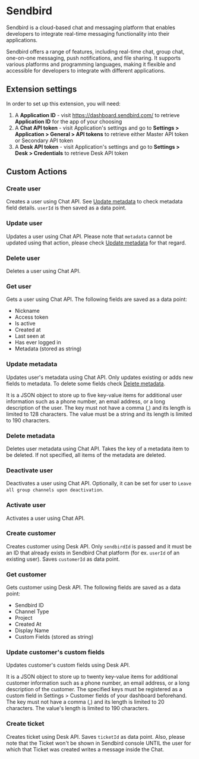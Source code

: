 # Sendbird

Sendbird is a cloud-based chat and messaging platform that enables developers to integrate real-time messaging functionality into their applications.

Sendbird offers a range of features, including real-time chat, group chat, one-on-one messaging, push notifications, and file sharing. It supports various platforms and programming languages, making it flexible and accessible for developers to integrate with different applications.

## Extension settings

In order to set up this extension, you will need:

1. A **Application ID** - visit https://dashboard.sendbird.com/ to retrieve **Application ID** for the app of your choosing
2. A **Chat API token** - visit Application's settings and go to **Settings > Application > General > API tokens** to retrieve either Master API token or Secondary API token
3. A **Desk API token** - visit Application's settings and go to **Settings > Desk > Credentials** to retrieve Desk API token

## Custom Actions

### Create user

Creates a user using Chat API. See [Update metadata](#update-metadata) to check metadata field details. `userId` is then saved as a data point.

### Update user

Updates a user using Chat API. Please note that `metadata` cannot be updated using that action, please check [Update metadata](#update-metadata) for that regard.

### Delete user

Deletes a user using Chat API.

### Get user

Gets a user using Chat API. The following fields are saved as a data point:

- Nickname
- Access token
- Is active
- Created at
- Last seen at
- Has ever logged in
- Metadata (stored as string)

### Update metadata

Updates user's metadata using Chat API. Only updates existing or adds new fields to metadata. To delete some fields check [Delete metadata](#delete-metadata).

It is a JSON object to store up to five key-value items for additional user information such as a phone number, an email address, or a long description of the user. The key must not have a comma (,) and its length is limited to 128 characters. The value must be a string and its length is limited to 190 characters.

### Delete metadata

Deletes user metadata using Chat API. Takes the key of a metadata item to be deleted. If not specified, all items of the metadata are deleted.

### Deactivate user

Deactivates a user using Chat API. Optionally, it can be set for user to `Leave all group channels upon deactivation`.

### Activate user

Activates a user using Chat API.

### Create customer

Creates customer using Desk API. Only `sendbirdId` is passed and it must be an ID that already exists in Sendbird Chat platform (for ex. `userId` of an existing user). Saves `customerId` as data point.

### Get customer

Gets customer using Desk API. The following fields are saved as a data point:

- Sendbird ID
- Channel Type
- Project
- Created At
- Display Name
- Custom Fields (stored as string)

### Update customer's custom fields

Updates customer's custom fields using Desk API.

It is a JSON object to store up to twenty key-value items for additional customer information such as a phone number, an email address, or a long description of the customer. The specified keys must be registered as a custom field in Settings > Customer fields of your dashboard beforehand. The key must not have a comma (,) and its length is limited to 20 characters. The value's length is limited to 190 characters.

### Create ticket

Creates ticket using Desk API. Saves `ticketId` as data point. Also, please note that the Ticket won't be shown in Sendbird console UNTIL the user for which that Ticket was created writes a message inside the Chat.
